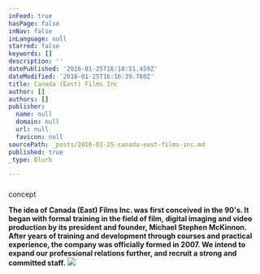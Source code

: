 ```yaml
---
inFeed: true
hasPage: false
inNav: false
inLanguage: null
starred: false
keywords: []
description: ''
datePublished: '2016-01-25T16:18:51.459Z'
dateModified: '2016-01-25T16:16:39.760Z'
title: Canada (East) Films Inc
author: []
authors: []
publisher:
  name: null
  domain: null
  url: null
  favicon: null
sourcePath: _posts/2016-01-25-canada-east-films-inc.md
published: true
_type: Blurb

---
```

### 

concept

**The idea of Canada (East) Films Inc. was first conceived in the 90's. It began with formal training in the field of film, digital imaging and video production by its president and founder, Michael Stephen McKinnon. After years of training and development through courses and practical experience, the company was officially formed in 2007\.   We intend to expand our professional relations further, and recruit a strong and committed staff.**
![](https://the-grid-user-content.s3-us-west-2.amazonaws.com/37ac84ad-41e4-41ff-b252-9fc763298a71.jpg)